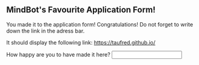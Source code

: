 ## MindBot's Favourite Application Form!

You made it to the application form! Congratulations!
Do not forget to write down the link in the adress bar.

It should display the following link:
https://taufred.github.io/


How happy are you to have made it here?
<input type="text" id="happiness" name="hapiness"/>
